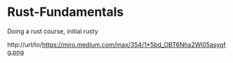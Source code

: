 # Rust-Fundamentals
Doing a rust course, initial rusty

http://url/to/https://miro.medium.com/max/354/1*5bd_OBT6Nha2Wl05asyqfg.png

